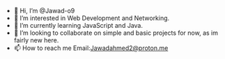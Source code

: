 - 👋 Hi, I’m @Jawad-o9
- 👀 I’m interested in Web Development and Networking.
- 🌱 I’m currently learning JavaScript and Java.
- 💞️ I’m looking to collaborate on simple and basic projects for now, as im fairly new here.
- 📫 How to reach me Email:Jawadahmed2@proton.me

<!--
**Jawad-o9/Jawad-o9** is a ✨ _special_ ✨ repository because its `README.md` (this file) appears on your GitHub profile.


